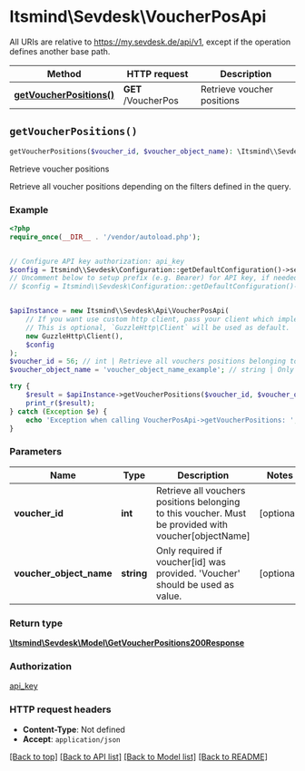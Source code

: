 # Itsmind\\Sevdesk\VoucherPosApi

All URIs are relative to https://my.sevdesk.de/api/v1, except if the operation defines another base path.

| Method | HTTP request | Description |
| ------------- | ------------- | ------------- |
| [**getVoucherPositions()**](VoucherPosApi.md#getVoucherPositions) | **GET** /VoucherPos | Retrieve voucher positions |


## `getVoucherPositions()`

```php
getVoucherPositions($voucher_id, $voucher_object_name): \Itsmind\\Sevdesk\Model\GetVoucherPositions200Response
```

Retrieve voucher positions

Retrieve all voucher positions depending on the filters defined in the query.

### Example

```php
<?php
require_once(__DIR__ . '/vendor/autoload.php');


// Configure API key authorization: api_key
$config = Itsmind\\Sevdesk\Configuration::getDefaultConfiguration()->setApiKey('Authorization', 'YOUR_API_KEY');
// Uncomment below to setup prefix (e.g. Bearer) for API key, if needed
// $config = Itsmind\\Sevdesk\Configuration::getDefaultConfiguration()->setApiKeyPrefix('Authorization', 'Bearer');


$apiInstance = new Itsmind\\Sevdesk\Api\VoucherPosApi(
    // If you want use custom http client, pass your client which implements `GuzzleHttp\ClientInterface`.
    // This is optional, `GuzzleHttp\Client` will be used as default.
    new GuzzleHttp\Client(),
    $config
);
$voucher_id = 56; // int | Retrieve all vouchers positions belonging to this voucher. Must be provided with voucher[objectName]
$voucher_object_name = 'voucher_object_name_example'; // string | Only required if voucher[id] was provided. 'Voucher' should be used as value.

try {
    $result = $apiInstance->getVoucherPositions($voucher_id, $voucher_object_name);
    print_r($result);
} catch (Exception $e) {
    echo 'Exception when calling VoucherPosApi->getVoucherPositions: ', $e->getMessage(), PHP_EOL;
}
```

### Parameters

| Name | Type | Description  | Notes |
| ------------- | ------------- | ------------- | ------------- |
| **voucher_id** | **int**| Retrieve all vouchers positions belonging to this voucher. Must be provided with voucher[objectName] | [optional] |
| **voucher_object_name** | **string**| Only required if voucher[id] was provided. &#39;Voucher&#39; should be used as value. | [optional] |

### Return type

[**\Itsmind\\Sevdesk\Model\GetVoucherPositions200Response**](../Model/GetVoucherPositions200Response.md)

### Authorization

[api_key](../../README.md#api_key)

### HTTP request headers

- **Content-Type**: Not defined
- **Accept**: `application/json`

[[Back to top]](#) [[Back to API list]](../../README.md#endpoints)
[[Back to Model list]](../../README.md#models)
[[Back to README]](../../README.md)
